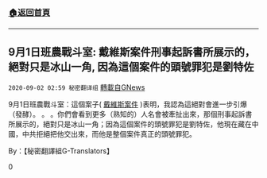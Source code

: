 ###  [:house:返回首頁](https://github.com/ourhimalayas/txt)
---

## 9月1日班農戰斗室: 戴維斯案件刑事起訴書所展示的，絕對只是冰山一角, 因為這個案件的頭號罪犯是劉特佐
`2020-09-02 02:59 秘密翻译组` [轉載自GNews](https://gnews.org/zh-hant/329498/)

9月1日班農戰斗室：這個案子( [戴維斯案件](https://gnews.org/zh-hans/313797/) )表明，我認為這絕對會進一步引爆（發酵）。 。 。你們會看到更多（熟知的）人名會被牽扯出來，那個刑事起訴書所展示的，絕對只是冰山一角；因為這個案件的頭號罪犯是劉特佐，他現在藏在中國，中共拒絕把他交出來，而他是整個案件真正的頭號罪犯。



By：【秘密翻譯組G-Translators】

0
